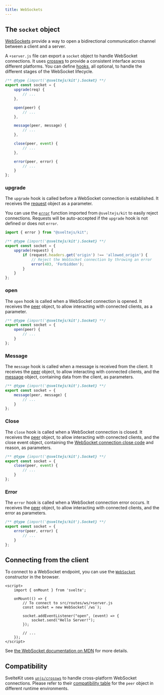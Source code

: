```yaml
---
title: WebSockets
---
```


## The `socket` object

[WebSockets](https://developer.mozilla.org/en-US/docs/Web/API/WebSockets_API) provide a way to open a bidirectional communication channel between a client and a server.

A `+server.js` file can export a `socket` object to handle WebSocket connections. It uses [crossws](https://crossws.unjs.io/) to provide a consistent interface across different platforms. You can define [hooks](https://crossws.unjs.io/guide/hooks), all optional, to handle the different stages of the WebSocket lifecycle.

```js
/** @type {import('@sveltejs/kit').Socket} **/
export const socket = {
	upgrade(req) {
        // ...
	},

	open(peer) {
        // ...
	},

	message(peer, message) {
        // ...
	},

	close(peer, event) {
		// ...
	},

	error(peer, error) {
		// ...
	}
};
```

### upgrade

The `upgrade` hook is called before a WebSocket connection is established. It receives the [request](https://developer.mozilla.org/docs/Web/API/Request) object as a parameter.

You can use the [`error`](@sveltejs-kit#error) function imported from `@sveltejs/kit` to easily reject connections. Requests will be auto-accepted if the `upgrade` hook is not defined or does not `error`.

```js
import { error } from "@sveltejs/kit";

/** @type {import('@sveltejs/kit').Socket} **/
export const socket = {
	upgrade(request) {
		if (request.headers.get('origin') !== 'allowed_origin') {
			// Reject the WebSocket connection by throwing an error
			error(403, 'Forbidden');
		}
	}
};
```

### open

The `open` hook is called when a WebSocket connection is opened. It receives the [peer](https://crossws.unjs.io/guide/peer) object, to allow interacting with connected clients, as a parameter.

```js
/** @type {import('@sveltejs/kit').Socket} **/
export const socket = {
	open(peer) {
		// ...
	}
};
```

### Message

The `message` hook is called when a message is received from the client. It receives the [peer](https://crossws.unjs.io/guide/peer) object, to allow interacting with connected clients, and the [message](https://crossws.unjs.io/guide/message) object, containing data from the client, as parameters.

```js
/** @type {import('@sveltejs/kit').Socket} **/
export const socket = {
	message(peer, message) {
		// ...
	}
};
```

### Close

The `close` hook is called when a WebSocket connection is closed. It receives the [peer](https://crossws.unjs.io/guide/peer) object, to allow interacting with connected clients, and the close event object, containing the [WebSocket connection close code](https://developer.mozilla.org/en-US/docs/Web/API/CloseEvent/code#value) and reason, as parameters.

```js
/** @type {import('@sveltejs/kit').Socket} **/
export const socket = {
	close(peer, event) {
		// ...
	}
};
```

### Error

The `error` hook is called when a WebSocket connection error occurs. It receives the [peer](https://crossws.unjs.io/guide/peer) object, to allow interacting with connected clients, and the error as parameters.

```js
/** @type {import('@sveltejs/kit').Socket} **/
export const socket = {
	error(peer, error) {
		// ...
	}
};
```

## Connecting from the client

To connect to a WebSocket endpoint, you can use the [`WebSocket`](https://developer.mozilla.org/en-US/docs/Web/API/WebSocket/WebSocket) constructor in the browser.

```svelte
<script>
	import { onMount } from 'svelte';

	onMount(() => {
		// To connect to src/routes/ws/+server.js
		const socket = new WebSocket(`/ws`);

		socket.addEventListener("open", (event) => {
			socket.send("Hello Server!");
		});

		// ...
	});
</script>
```

See [the WebSocket documentation on MDN](https://developer.mozilla.org/en-US/docs/Web/API/WebSocket) for more details.

## Compatibility

SvelteKit uses [`unjs/crossws`](https://crossws.unjs.io) to handle cross-platform WebSocket connections. Please refer to their [compatibility table](https://crossws.unjs.io/guide/peer#compatibility) for the `peer` object in different runtime environments.
